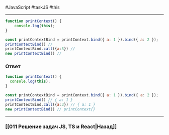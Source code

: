 #JavaScript #taskJS #this
___

```js
function printContext() {
    console.log(this);
}

const printContextBind = printContext.bind({ a: 1 }).bind({ a: 2 });
printContextBind() // 
printContextBind.call({a:3}) // 
new printContextBind() // 
```
### Ответ

```js
function printContext() {
  console.log(this); 
}

const printContextBind = printContext.bind({ a: 1 }).bind({ a: 2 });
printContextBind() // { a: 1 }
printContextBind.call({a:3}) // { a: 1 }
new printContextBind() // printContext{}
```

___
### [[011 Решение задач JS, TS и React|Назад]]